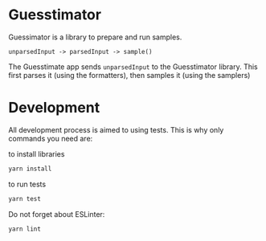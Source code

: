 # Guesstimator

Guessimator is a library to prepare and run samples.

``unparsedInput -> parsedInput -> sample()``

The Guesstimate app sends ``unparsedInput`` to the Guesstimator library.  This 
first parses it (using the formatters), then samples it (using the samplers)

# Development

All development process is aimed to using tests. This is why only commands
you need are:

to install libraries
```bash
yarn install
```

to run tests
```bash
yarn test
```

Do not forget about ESLinter:
```bash
yarn lint
```
